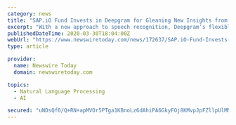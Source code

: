 ```yaml
---
category: news
title: "SAP.iO Fund Invests in Deepgram for Gleaning New Insights from Speech"
excerpt: "With a new approach to speech recognition, Deepgram’s flexible API architecture enables real-time transcription for customer support, sales engagement and video/phone interviews and makes them searchable. Wing Ventures led the Series A round, which included existing investors Nvidia, Y Combinator and Compound. “As SAP continues to focus on ..."
publishedDateTime: 2020-03-30T18:04:00Z
webUrl: "https://www.newswiretoday.com/news/172637/SAP.iO-Fund-Invests-in-Deepgram-for-Gleaning-New-Insights-from-Speech/"
type: article

provider:
  name: Newswire Today
  domain: newswiretoday.com

topics:
  - Natural Language Processing
  - AI

secured: "uNDsQf0/Q+RN+apMVOr5PTga1KBnoLz6dAhiPA6GkyFOj8KMvpJpFZllpUlMM8yFtX4wNm1CNqoiw1beNKzKaekITKWCTJklF0g5kmHVL0QFVpEVSWdCYSLATnnWgzeLNiAvIk95TxXJcifRP5JPg9gA7Fg/AbbCtUmYIWznZbemoMp4FBboAnrReXWm6GdJIRTUZGVA3k6dYANLqFXqcLZ74Y4zTBNHeGbngOwNSeSXz+iu53a/ZVWrF10dVXTuwp/CwL+HdSMVnYAINwKvmzuIlkWD9aEXeOfbYHLHIZhEbe/xNIY13SA9eu/7aQBf;l5+tiiJAlMpaeydLAFH8cA=="
---
```


